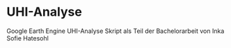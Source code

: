 # UHI-Analyse
Google Earth Engine UHI-Analyse Skript als Teil der Bachelorarbeit von Inka Sofie Hatesohl

